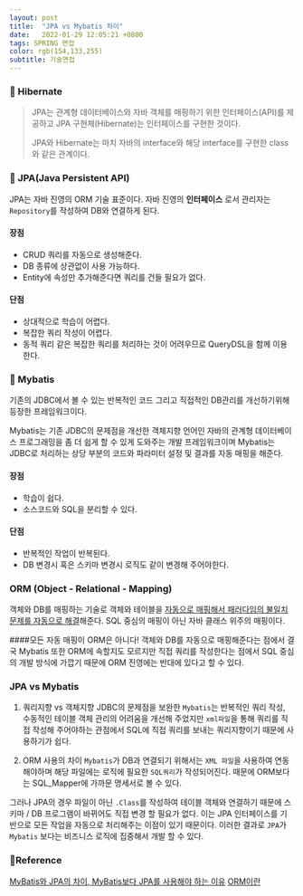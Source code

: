 ```yaml
---
layout: post
title:  "JPA vs Mybatis 차이"
date:   2022-01-29 12:05:21 +0800
tags: SPRING 면접
color: rgb(154,133,255)
subtitle: 기술면접
--- 
```


### 🚀 Hibernate

> JPA는 관계형 데이터베이스와 자바 객체를 매핑하기 위한 인터페이스(API)를 제공하고 JPA 구현체(Hibernate)는 인터페이스를 구현한 것이다.
>
> JPA와 Hibernate는 마치 자바의 interface와 해당 interface를 구현한 class와 같은 관계이다.
>

### 🚀 JPA(Java Persistent API)

JPA는 자바 진영의 ORM 기술 표준이다. 
자바 진영의 **인터페이스** 로서 관리자는 `Repository`를 작성하여 DB와 연결하게 된다.

#### 장점
+ CRUD 쿼리를 자동으로 생성해준다.
+ DB 종류에 상관없이 사용 가능하다.
+ Entity에 속성만 추가해준다면 쿼리를 건들 필요가 없다.

#### 단점
+ 상대적으로 학습이 어렵다.
+ 복잡한 쿼리 작성이 어렵다.
+ 동적 쿼리 같은 복잡한 쿼리를 처리하는 것이 어려우므로 QueryDSL을 함께 이용한다.

 
### 🚀 Mybatis

기존의 JDBC에서 볼 수 있는 반복적인 코드 그리고 직접적인 DB관리를 개선하기위해 등장한 프레임워크이다.

Mybatis는 기존 JDBC의 문제점을 개선한 객체지향 언어인 자바의 관계형 데이터베이스 프로그래밍을
 좀 더 쉽게 할 수 있게 도와주는 개발 프레임워크이며
Mybatis는 JDBC로 처리하는 상당 부분의 코드와 파라미터 설정 및 결과를 자동 매핑을 해준다.


#### 장점
+ 학습이 쉽다.
+ 소스코드와 SQL을 분리할 수 있다.

#### 단점
+ 반복적인 작업이 반복된다.
+ DB 변경시 혹은 스키마 변경시 로직도 같이 변경해 주어야한다.

### ORM (Object - Relational - Mapping)
객체와 DB를 매핑하는 기술로 객체와 테이블을 <u>자동으로 매핑해서 패러다임의 불일치 문제를 자동으로 해결</u>해준다.
SQL 중심의 매핑이 아닌 자바 클래스 위주의 매핑이다.

####모든 자동 매핑이 ORM은 아니다! 
객체와 DB를 자동으로 매핑해준다는 점에서 결국 Mybatis 또한 ORM에 속할지도 모르지만 직접 쿼리를 작성한다는 점에서
SQL 중심의 개발 방식에 가깝기 때문에 ORM 진영에는 반대에 있다고 할 수 있다. 


### JPA vs Mybatis

1. 쿼리지향 vs 객체지향 
JDBC의 문제점을 보완한 `Mybatis`는 반복적인 쿼리 작성, 수동적인 테이블 객체 관리의 어려움을 개선해 주었지만
`xml파일`을 통해 쿼리를 직접 작성해 주어야하는 관점에서 SQL에 직접 쿼리를 보내는 쿼리지향이기 때문에 사용하기가 쉽다. 

2. ORM 사용의 차이
`Mybatis`가 DB과 연결되기 위해서는 `XML 파일`을 사용하여 연동해야하며 해당 파일에는 로직에 필요한 `SQL쿼리`가 작성되어진다.
때문에 ORM보다는 SQL_Mapper에 가까문 명세서로 볼 수 있다.

그러나 JPA의 경우 파일이 아닌 `.Class`를 작성하여 테이블 객체와 연결하기 때문에 스키마 / DB 프로그램이 바뀌어도 직접 변경 할 필요가 없다.
이는 JPA 인터페이스를 기반으로 모든 작업을 자동으로 처리해주는 이점이 있기 때문이다.
이러한 결과로 `JPA`가 `Mybatis` 보다는 비즈니스 로직에 집중해서 개발 할 수 있다. 

### 🧾Reference
[MyBatis와 JPA의 차이, MyBatis보다 JPA를 사용해야 하는 이유](https://mangkyu.tistory.com/20)
[ORM이란](https://gmlwjd9405.github.io/2019/02/01/orm.html)